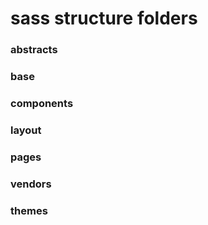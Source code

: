# sass structure folders

### abstracts
### base
### components
### layout
### pages
### vendors
### themes